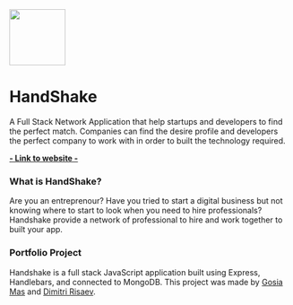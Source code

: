 <a href="https://handshakeironhack.herokuapp.com/">
  <img height="100" src="/public/images/logo.jpg">
</a>




# HandShake
A Full Stack Network Application that help startups and developers to find the perfect match. Companies can find the desire profile and developers the perfect company to work with in order to built the technology required.

**[- Link to website -](https://handshakeironhack.herokuapp.com/)**


### What is HandShake?

Are you an entreprenour? Have you tried to start a digital business but not knowing where to start to look when you need to hire professionals? Handshake provide a network of professional to hire and work together to built your app.  

### Portfolio Project

Handshake is a full stack JavaScript application built using Express, Handlebars, and connected to MongoDB. This project was made by [Gosia Mas](https://github.com/GosiaMas) and [Dimitri Risaev](https://github.com/dmitriwd).
